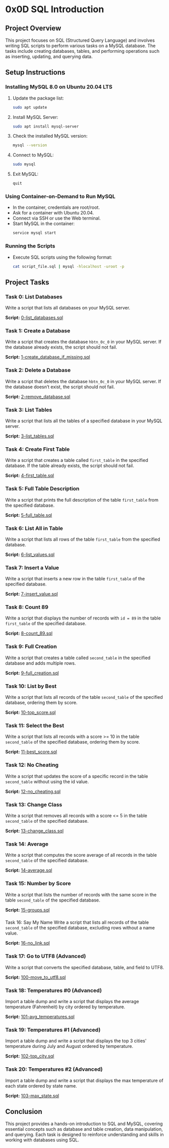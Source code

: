 # 0x0D SQL Introduction

## Project Overview
This project focuses on SQL (Structured Query Language) and involves writing SQL scripts to perform various tasks on a MySQL database. The tasks include creating databases, tables, and performing operations such as inserting, updating, and querying data.

## Setup Instructions
### Installing MySQL 8.0 on Ubuntu 20.04 LTS
1. Update the package list:
   ```bash
   sudo apt update
   ```

2. Install MySQL Server:
   ```bash
   sudo apt install mysql-server
   ```

3. Check the installed MySQL version:
   ```bash
   mysql --version
   ```

4. Connect to MySQL:
   ```bash
   sudo mysql
   ```

5. Exit MySQL:
   ```bash
   quit
   ```

### Using Container-on-Demand to Run MySQL
- In the container, credentials are root/root.
- Ask for a container with Ubuntu 20.04.
- Connect via SSH or use the Web terminal.
- Start MySQL in the container:
   ```bash
   service mysql start
   ```

### Running the Scripts
- Execute SQL scripts using the following format:
   ```bash
   cat script_file.sql | mysql -hlocalhost -uroot -p
   ```

## Project Tasks

### Task 0: List Databases
Write a script that lists all databases on your MySQL server.

**Script:** [0-list_databases.sql](./0-list_databases.sql)

### Task 1: Create a Database
Write a script that creates the database `hbtn_0c_0` in your MySQL server. If the database already exists, the script should not fail.

**Script:** [1-create_database_if_missing.sql](./1-create_database_if_missing.sql)

### Task 2: Delete a Database
Write a script that deletes the database `hbtn_0c_0` in your MySQL server. If the database doesn’t exist, the script should not fail.

**Script:** [2-remove_database.sql](./2-remove_database.sql)

### Task 3: List Tables
Write a script that lists all the tables of a specified database in your MySQL server.

**Script:** [3-list_tables.sql](./3-list_tables.sql)

### Task 4: Create First Table
Write a script that creates a table called `first_table` in the specified database. If the table already exists, the script should not fail.

**Script:** [4-first_table.sql](./4-first_table.sql)

### Task 5: Full Table Description
Write a script that prints the full description of the table `first_table` from the specified database.

**Script:** [5-full_table.sql](./5-full_table.sql)

### Task 6: List All in Table
Write a script that lists all rows of the table `first_table` from the specified database.

**Script:** [6-list_values.sql](./6-list_values.sql)

### Task 7: Insert a Value
Write a script that inserts a new row in the table `first_table` of the specified database.

**Script:** [7-insert_value.sql](./7-insert_value.sql)

### Task 8: Count 89
Write a script that displays the number of records with `id = 89` in the table `first_table` of the specified database.

**Script:** [8-count_89.sql](./8-count_89.sql)

### Task 9: Full Creation
Write a script that creates a table called `second_table` in the specified database and adds multiple rows.

**Script:** [9-full_creation.sql](./9-full_creation.sql)

### Task 10: List by Best
Write a script that lists all records of the table `second_table` of the specified database, ordering them by score.

**Script:** [10-top_score.sql](./10-top_score.sql)

### Task 11: Select the Best
Write a script that lists all records with a score >= 10 in the table `second_table` of the specified database, ordering them by score.

**Script:** [11-best_score.sql](./11-best_score.sql)

### Task 12: No Cheating
Write a script that updates the score of a specific record in the table `second_table` without using the id value.

**Script:** [12-no_cheating.sql](./12-no_cheating.sql)

### Task 13: Change Class
Write a script that removes all records with a score <= 5 in the table `second_table` of the specified database.

**Script:** [13-change_class.sql](./13-change_class.sql)

### Task 14: Average
Write a script that computes the score average of all records in the table `second_table` of the specified database.

**Script:** [14-average.sql](./14-average.sql)

### Task 15: Number by Score
Write a script that lists the number of records with the same score in the table `second_table` of the specified database.

**Script:** [15-groups.sql](./15-groups.sql)

###

 Task 16: Say My Name
Write a script that lists all records of the table `second_table` of the specified database, excluding rows without a name value.

**Script:** [16-no_link.sql](./16-no_link.sql)

### Task 17: Go to UTF8 (Advanced)
Write a script that converts the specified database, table, and field to UTF8.

**Script:** [100-move_to_utf8.sql](./100-move_to_utf8.sql)

### Task 18: Temperatures #0 (Advanced)
Import a table dump and write a script that displays the average temperature (Fahrenheit) by city ordered by temperature.

**Script:** [101-avg_temperatures.sql](./101-avg_temperatures.sql)

### Task 19: Temperatures #1 (Advanced)
Import a table dump and write a script that displays the top 3 cities' temperature during July and August ordered by temperature.

**Script:** [102-top_city.sql](./102-top_city.sql)

### Task 20: Temperatures #2 (Advanced)
Import a table dump and write a script that displays the max temperature of each state ordered by state name.

**Script:** [103-max_state.sql](./103-max_state.sql)

## Conclusion
This project provides a hands-on introduction to SQL and MySQL, covering essential concepts such as database and table creation, data manipulation, and querying. Each task is designed to reinforce understanding and skills in working with databases using SQL.
